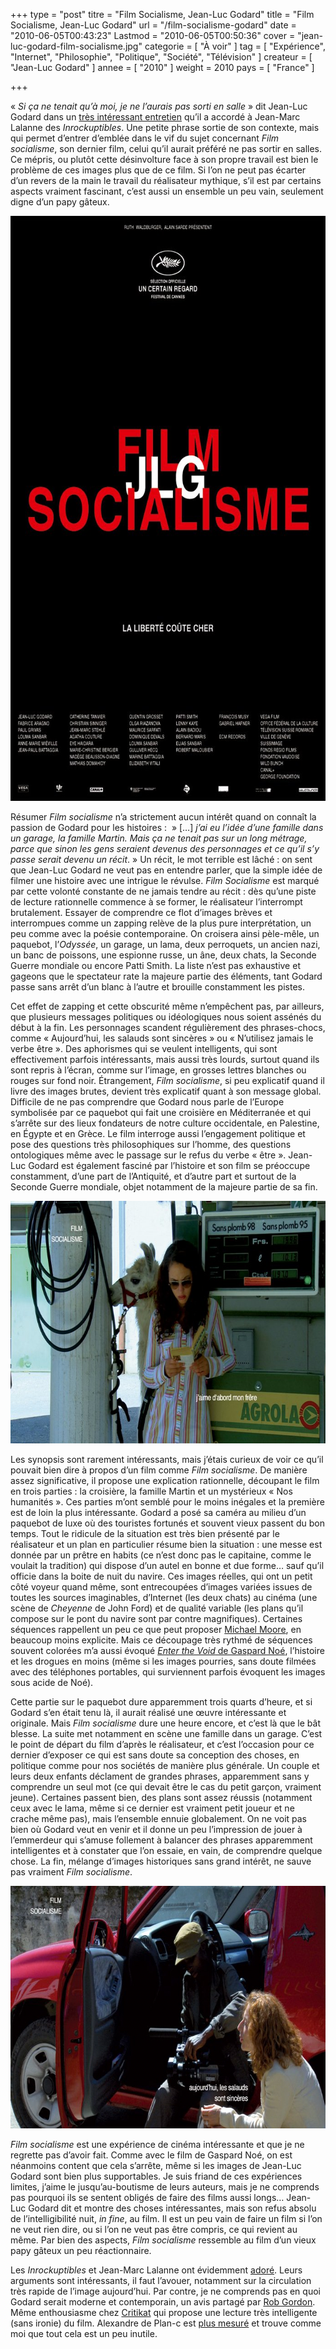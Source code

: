 +++
type = "post"
titre = "Film Socialisme, Jean-Luc Godard"
title = "Film Socialisme, Jean-Luc Godard"
url = "/film-socialisme-godard"
date = "2010-06-05T00:43:23"
Lastmod = "2010-06-05T00:50:36"
cover = "jean-luc-godard-film-socialisme.jpg"
categorie = [ "À voir" ]
tag = [ "Expérience", "Internet", "Philosophie", "Politique", "Société", "Télévision" ]
createur = [ "Jean-Luc Godard" ]
annee = [ "2010" ]
weight = 2010
pays = [ "France" ]

+++

<p>&laquo;&nbsp;<em>Si ça ne tenait qu’à moi, je ne l’aurais pas sorti en salle</em>&nbsp;&raquo; dit Jean-Luc Godard dans un <a href="http://blogs.lesinrocks.com/cannes2010/index.php/rencontres/le-droit-dauteur-un-auteur-na-que-des-devoirs-jean-luc-godard-00551">très intéressant entretien</a> qu&rsquo;il a accordé à Jean-Marc Lalanne des <em>Inrockuptibles</em>. Une petite phrase sortie de son contexte, mais qui permet d&rsquo;entrer d&rsquo;emblée dans le vif du sujet concernant <em>Film socialisme</em>, son dernier film, celui qu&rsquo;il aurait préféré ne pas sortir en salles. Ce mépris, ou plutôt cette désinvolture face à son propre travail est bien le problème de ces images plus que de ce film. Si l&rsquo;on ne peut pas écarter d&rsquo;un revers de la main le travail du réalisateur mythique, s&rsquo;il est par certains aspects vraiment fascinant, c&rsquo;est aussi un ensemble un peu vain, seulement digne d&rsquo;un papy gâteux.</p>
<p><a href="http://www.allocine.fr/film/fichefilm_gen_cfilm=134750.html"> </a></p>
<p style="text-align: center;"><a href="http://www.allocine.fr/film/fichefilm_gen_cfilm=134750.html" target="_blank"></a></p>
<p><a href="http://www.allocine.fr/film/fichefilm_gen_cfilm=134750.html" target="_blank"></p>
<div style="text-align: center;"><img class="aligncenter" src="film-socialisme-godard.jpg" border="0" alt="film-socialisme-godard.jpg" width="690" height="936" /></div>
<p></a></p>
<p>Résumer <em>Film socialisme</em> n&rsquo;a strictement aucun intérêt quand on connaît la passion de Godard pour les histoires : &nbsp;&raquo; […] <em>j’ai eu l’idée d’une famille dans un garage, la famille Martin. Mais ça ne tenait pas sur un long métrage, parce que sinon les gens seraient devenus des personnages et ce qu’il s’y passe serait devenu un récit</em>.&nbsp;&raquo; Un récit, le mot terrible est lâché : on sent que Jean-Luc Godard ne veut pas en entendre parler, que la simple idée de filmer une histoire avec une intrigue le révulse. <em>Film Socialisme</em> est marqué par cette volonté constante de ne jamais tendre au récit : dès qu&rsquo;une piste de lecture rationnelle commence à se former, le réalisateur l&rsquo;interrompt brutalement. Essayer de comprendre ce flot d&rsquo;images brèves et interrompues comme un zapping relève de la plus pure interprétation, un peu comme avec la poésie contemporaine. On croisera ainsi pèle-mêle, un paquebot, l&rsquo;<em>Odyssée</em>, un garage, un lama, deux perroquets, un ancien nazi, un banc de poissons, une espionne russe, un âne, deux chats, la Seconde Guerre mondiale ou encore Patti Smith. La liste n&rsquo;est pas exhaustive et gageons que le spectateur rate la majeure partie des éléments, tant Godard passe sans arrêt d&rsquo;un blanc à l&rsquo;autre et brouille constamment les pistes.</p>
<p>Cet effet de zapping et cette obscurité même n&rsquo;empêchent pas, par ailleurs, que plusieurs messages politiques ou idéologiques nous soient assénés du début à la fin. Les personnages scandent régulièrement des phrases-chocs, comme &laquo;&nbsp;Aujourd&rsquo;hui, les salauds sont sincères&nbsp;&raquo; ou &laquo;&nbsp;N&rsquo;utilisez jamais le verbe être&nbsp;&raquo;. Des aphorismes qui se veulent intelligents, qui sont effectivement parfois intéressants, mais aussi très lourds, surtout quand ils sont repris à l&rsquo;écran, comme sur l&rsquo;image, en grosses lettres blanches ou rouges sur fond noir. Étrangement, <em>Film socialisme</em>, si peu explicatif quand il livre des images brutes, devient très explicatif quant à son message global. Difficile de ne pas comprendre que Godard nous parle de l&rsquo;Europe symbolisée par ce paquebot qui fait une croisière en Méditerranée et qui s&rsquo;arrête sur des lieux fondateurs de notre culture occidentale, en Palestine, en Égypte et en Grèce. Le film interroge aussi l&rsquo;engagement politique et pose des questions très philosophiques sur l&rsquo;homme, des questions ontologiques même avec le passage sur le refus du verbe &laquo;&nbsp;être&nbsp;&raquo;. Jean-Luc Godard est également fasciné par l&rsquo;histoire et son film se préoccupe constamment, d&rsquo;une part de l&rsquo;Antiquité, et d&rsquo;autre part et surtout de la Seconde Guerre mondiale, objet notamment de la majeure partie de sa fin.</p>
<div style="text-align: center;"><img class="aligncenter" src="godard-film-socialisme.jpg" border="0" alt="godard-film-socialisme.jpg" width="690" height="388" /></div>
<p>Les synopsis sont rarement intéressants, mais j&rsquo;étais curieux de voir ce qu&rsquo;il pouvait bien dire à propos d&rsquo;un film comme <em>Film socialisme</em>. De manière assez significative, il propose une explication rationnelle, découpant le film en trois parties : la croisière, la famille Martin et un mystérieux &laquo;&nbsp;Nos humanités&nbsp;&raquo;. Ces parties m&rsquo;ont semblé pour le moins inégales et la première est de loin la plus intéressante. Godard a posé sa caméra au milieu d&rsquo;un paquebot de luxe où des touristes fortunés et souvent vieux passent du bon temps. Tout le ridicule de la situation est très bien présenté par le réalisateur et un plan en particulier résume bien la situation : une messe est donnée par un prêtre en habits (ce n&rsquo;est donc pas le capitaine, comme le voulait la tradition) qui dispose d&rsquo;un autel en bonne et due forme… sauf qu&rsquo;il officie dans la boite de nuit du navire. Ces images réelles, qui ont un petit côté voyeur quand même, sont entrecoupées d&rsquo;images variées issues de toutes les sources imaginables, d&rsquo;Internet (les deux chats) au cinéma (une scène de <em>Cheyenne</em> de John Ford) et de qualité variable (les plans qu&rsquo;il compose sur le pont du navire sont par contre magnifiques). Certaines séquences rappellent un peu ce que peut proposer <a href="http://voiretmanger.fr/createur/michael-moore/">Michael Moore</a>, en beaucoup moins explicite. Mais ce découpage très rythmé de séquences souvent colorées m&rsquo;a aussi évoqué <a href="http://voiretmanger.fr/2010/05/04/enter-the-void-noe/"><em>Enter the Void</em> de Gaspard Noé</a>, l&rsquo;histoire et les drogues en moins (même si les images pourries, sans doute filmées avec des téléphones portables, qui surviennent parfois évoquent les images sous acide de Noé).</p>
<p>Cette partie sur le paquebot dure apparemment trois quarts d&rsquo;heure, et si Godard s&rsquo;en était tenu là, il aurait réalisé une œuvre intéressante et originale. Mais <em>Film socialisme </em>dure une heure encore, et c&rsquo;est là que le bât blesse. La suite met notamment en scène une famille dans un garage. C&rsquo;est le point de départ du film d&rsquo;après le réalisateur, et c&rsquo;est l&rsquo;occasion pour ce dernier d&rsquo;exposer ce qui est sans doute sa conception des choses, en politique comme pour nos sociétés de manière plus générale. Un couple et leurs deux enfants déclament de grandes phrases, apparemment sans y comprendre un seul mot (ce qui devait être le cas du petit garçon, vraiment jeune). Certaines passent bien, des plans sont assez réussis (notamment ceux avec le lama, même si ce dernier est vraiment petit joueur et ne crache même pas), mais l&rsquo;ensemble ennuie globalement. On ne voit pas bien où Godard veut en venir et il donne un peu l&rsquo;impression de jouer à l&rsquo;emmerdeur qui s&rsquo;amuse follement à balancer des phrases apparemment intelligentes et à constater que l&rsquo;on essaie, en vain, de comprendre quelque chose. La fin, mélange d&rsquo;images historiques sans grand intérêt, ne sauve pas vraiment <em>Film socialisme</em>.</p>
<div style="text-align: center;"><img class="aligncenter" src="jlg-film-socialisme.jpg" border="0" alt="jlg-film-socialisme.jpg" width="690" height="388" /></div>
<p><em>Film socialisme</em> est une expérience de cinéma intéressante et que je ne regrette pas d&rsquo;avoir fait. Comme avec le film de Gaspard Noé, on est néanmoins content que cela s&rsquo;arrête, même si les images de Jean-Luc Godard sont bien plus supportables. Je suis friand de ces expériences limites, j&rsquo;aime le jusqu&rsquo;au-boutisme de leurs auteurs, mais je ne comprends pas pourquoi ils se sentent obligés de faire des films aussi longs… Jean-Luc Godard dit et montre des choses intéressantes, mais son refus absolu de l&rsquo;intelligibilité nuit, <em>in fine</em>, au film. Il est un peu vain de faire un film si l&rsquo;on ne veut rien dire, ou si l&rsquo;on ne veut pas être compris, ce qui revient au même. Par bien des aspects, <em>Film socialisme</em> ressemble au film d&rsquo;un vieux papy gâteux un peu réactionnaire.</p>
<p>Les <em>Inrockuptibles</em> et Jean-Marc Lalanne ont évidemment <a href="http://www.lesinrocks.com/cine/cinema-article/t/44989/date/2010-05-14/article/film-socialisme/">adoré</a>. Leurs arguments sont intéressants, il faut l&rsquo;avouer, notamment sur la circulation très rapide de l&rsquo;image aujourd&rsquo;hui. Par contre, je ne comprends pas en quoi Godard serait moderne et contemporain, un avis partagé par <a href="http://www.toujoursraison.com/2010/05/film-socialisme.html">Rob Gordon</a>. Même enthousiasme chez <a href="http://www.critikat.com/Film-Socialisme.html">Critikat</a> qui propose une lecture très intelligente (sans ironie) du film. Alexandre de Plan-c est <a href="http://www.plan-c.fr/article-film-socialisme-l-art-de-la-disharmonie-51066569.html">plus mesuré</a> et trouve comme moi que tout cela est un peu inutile.</p>

